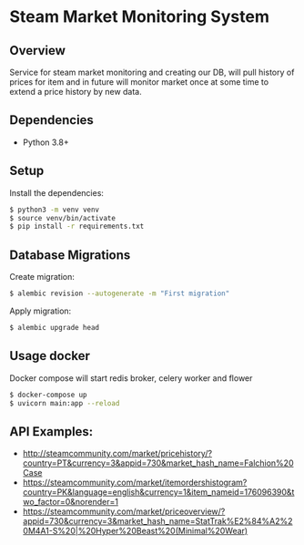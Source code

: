 # Steam Market Monitoring System

## Overview
Service for steam market monitoring and creating our DB, will pull history of prices for item and in 
future will monitor market once at some time to extend a price history by new data.

## Dependencies
* Python 3.8+

## Setup
Install the dependencies:

```bash
$ python3 -m venv venv
$ source venv/bin/activate
$ pip install -r requirements.txt
```
## Database Migrations
Create migration:
```bash
$ alembic revision --autogenerate -m "First migration"
```
Apply migration:
```bash
$ alembic upgrade head
```

## Usage docker
Docker compose will start redis broker, celery worker and flower
```bash
$ docker-compose up
$ uvicorn main:app --reload
```

## API Examples:
 * http://steamcommunity.com/market/pricehistory/?country=PT&currency=3&appid=730&market_hash_name=Falchion%20Case
 * https://steamcommunity.com/market/itemordershistogram?country=PK&language=english&currency=1&item_nameid=176096390&two_factor=0&norender=1
 * https://steamcommunity.com/market/priceoverview/?appid=730&currency=3&market_hash_name=StatTrak%E2%84%A2%20M4A1-S%20|%20Hyper%20Beast%20(Minimal%20Wear)